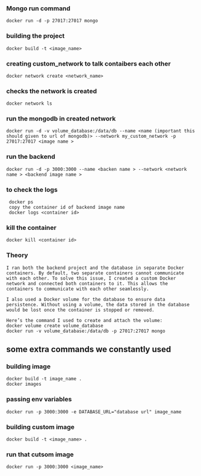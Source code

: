  ### Mongo run command 
    docker run -d -p 27017:27017 mongo

### building the project
    docker build -t <image_name> 

 ### creating custom_network to talk contaibers each other 
    docker network create <network_name>

###  checks the network is created 
    docker network ls 
### run the mongodb in created network 
    docker run -d -v volume_database:/data/db --name <name (important this should given to url of mongodb)> --network my_custom_network -p 27017:27017 <image name >


### run the backend 
    docker run -d -p 3000:3000 --name <backen name > --network <network name > <backend image name >
 
### to check the logs 
     docker ps
     copy the container id of backend image name 
     docker logs <container id>

### kill the container
    docker kill <container id>

### Theory 
    I ran both the backend project and the database in separate Docker containers. By default, two separate containers cannot communicate with each other. To solve this issue, I created a custom Docker network and connected both containers to it. This allows the containers to communicate with each other seamlessly.

    I also used a Docker volume for the database to ensure data persistence. Without using a volume, the data stored in the database would be lost once the container is stopped or removed.

    Here’s the command I used to create and attach the volume:
    docker volume create volume_database
    docker run -v volume_database:/data/db -p 27017:27017 mongo

     
## some extra commands we constantly used 
   ### building image 
    docker build -t image_name .
    docker images
   ### passing env variables 
    docker run -p 3000:3000 -e DATABASE_URL="database url" image_name
   ### building custom image 
    docker build -t <image_name> .
   ### run that cutsom image
    docker run -p 3000:3000 <image_name>


